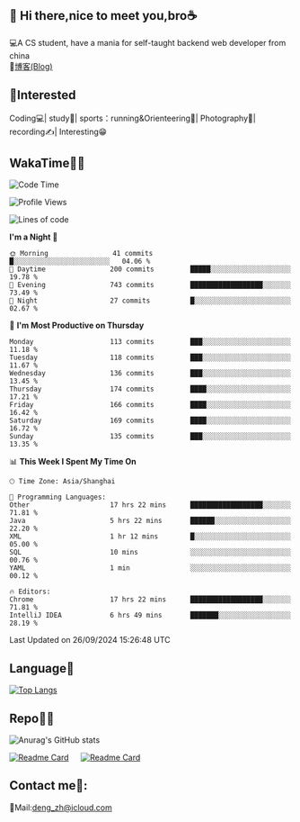 👋 Hi there,nice to meet you,bro☕
---
💻A CS student, have a mania for self-taught backend web developer from china   
📌[博客(Blog)](https://github.com/HealUP/MyBlog)

 <!-- waka-box start -->
 <!-- waka-box end -->
 
🧲**Interested**
--
Coding💻| study📖| sports：running&Orienteering🏃‍| Photography📸| recording✍️| Interesting😁

WakaTime👨‍💻
---
<!--START_SECTION:waka-->
![Code Time](http://img.shields.io/badge/Code%20Time-1%2C865%20hrs%2029%20mins-blue)

![Profile Views](http://img.shields.io/badge/Profile%20Views-0-blue)

![Lines of code](https://img.shields.io/badge/From%20Hello%20World%20I%27ve%20Written-205.0%20thousand%20lines%20of%20code-blue)

**I'm a Night 🦉** 

```text
🌞 Morning                41 commits          █░░░░░░░░░░░░░░░░░░░░░░░░   04.06 % 
🌆 Daytime                200 commits         █████░░░░░░░░░░░░░░░░░░░░   19.78 % 
🌃 Evening                743 commits         ██████████████████░░░░░░░   73.49 % 
🌙 Night                  27 commits          █░░░░░░░░░░░░░░░░░░░░░░░░   02.67 % 
```
📅 **I'm Most Productive on Thursday** 

```text
Monday                   113 commits         ███░░░░░░░░░░░░░░░░░░░░░░   11.18 % 
Tuesday                  118 commits         ███░░░░░░░░░░░░░░░░░░░░░░   11.67 % 
Wednesday                136 commits         ███░░░░░░░░░░░░░░░░░░░░░░   13.45 % 
Thursday                 174 commits         ████░░░░░░░░░░░░░░░░░░░░░   17.21 % 
Friday                   166 commits         ████░░░░░░░░░░░░░░░░░░░░░   16.42 % 
Saturday                 169 commits         ████░░░░░░░░░░░░░░░░░░░░░   16.72 % 
Sunday                   135 commits         ███░░░░░░░░░░░░░░░░░░░░░░   13.35 % 
```


📊 **This Week I Spent My Time On** 

```text
🕑︎ Time Zone: Asia/Shanghai

💬 Programming Languages: 
Other                    17 hrs 22 mins      ██████████████████░░░░░░░   71.81 % 
Java                     5 hrs 22 mins       ██████░░░░░░░░░░░░░░░░░░░   22.20 % 
XML                      1 hr 12 mins        █░░░░░░░░░░░░░░░░░░░░░░░░   05.00 % 
SQL                      10 mins             ░░░░░░░░░░░░░░░░░░░░░░░░░   00.76 % 
YAML                     1 min               ░░░░░░░░░░░░░░░░░░░░░░░░░   00.12 % 

🔥 Editors: 
Chrome                   17 hrs 22 mins      ██████████████████░░░░░░░   71.81 % 
IntelliJ IDEA            6 hrs 49 mins       ███████░░░░░░░░░░░░░░░░░░   28.19 % 
```


 Last Updated on 26/09/2024 15:26:48 UTC
<!--END_SECTION:waka-->

Language🚀
---
[![Top Langs](https://github-readme-stats.vercel.app/api/top-langs/?username=HealUP&layout=compact&hide_border=true)](https://github.com/HealUP)

Repo🧑‍💻
---
![Anurag's GitHub stats](https://github-readme-stats.vercel.app/api?username=HealUP&count_private=true&show_icons=true&theme=gruvbox&hide_border=true) 

[![Readme Card](https://github-readme-stats.vercel.app/api/pin/?username=HealUP&repo=InternetEy&theme=transparent)](https://github.com/HealUP/InternetEy) &emsp;
[![Readme Card](https://github-readme-stats.vercel.app/api/pin/?username=HealUP&repo=CampusExperience&theme=transparent)](https://github.com/HealUP/CampusExperience)


Contact me📱:
---
📮Mail:deng_zh@icloud.com  
